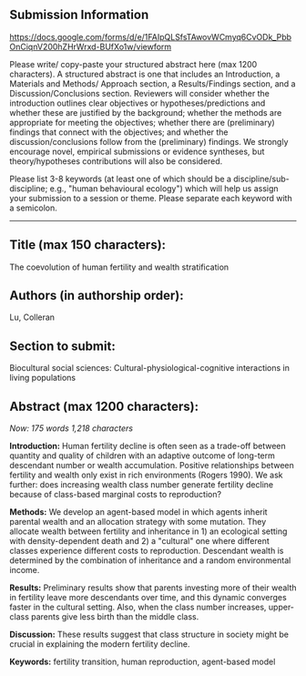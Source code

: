 ## Submission Information
https://docs.google.com/forms/d/e/1FAIpQLSfsTAwovWCmyq6CvODk_PbbOnCiqnV200hZHrWrxd-BUfXo1w/viewform

Please write/ copy-paste your structured abstract here (max 1200 characters). A structured abstract is one that includes an Introduction, a Materials and Methods/ Approach section, a Results/Findings section, and a Discussion/Conclusions section. Reviewers will consider whether the introduction outlines clear objectives or hypotheses/predictions and whether these are justified by the background; whether the methods are appropriate for meeting the objectives; whether there are (preliminary) findings that connect with the objectives; and whether the discussion/conclusions follow from the (preliminary) findings. We strongly encourage novel, empirical submissions or evidence syntheses, but theory/hypotheses contributions will also be considered.

Please list 3-8 keywords (at least one of which should be a discipline/sub-discipline; e.g., "human behavioural ecology") which will help us assign your submission to a session or theme. Please separate each keyword with a semicolon.

---

## Title (max 150 characters):
The coevolution of human fertility and wealth stratification

## Authors (in authorship order):
Lu, Colleran

## Section to submit:
Biocultural social sciences: Cultural-physiological-cognitive interactions in living populations

## Abstract (max 1200 characters):
*Now: 175 words 1,218 characters*

**Introduction:**
Human fertility decline is often seen as a trade-off between quantity and quality of children with an adaptive outcome of long-term descendant number or wealth accumulation. Positive relationships between fertility and wealth only exist in rich environments (Rogers 1990). We ask further: does increasing wealth class number generate fertility decline because of class-based marginal costs to reproduction?

**Methods:**
We develop an agent-based model in which agents inherit parental wealth and an allocation strategy with some mutation. They allocate wealth between fertility and inheritance in 1) an ecological setting with density-dependent death and 2) a "cultural" one where different classes experience different costs to reproduction. Descendant wealth is determined by the combination of inheritance and a random environmental income.

**Results:**
Preliminary results show that parents investing more of their wealth in fertility leave more descendants over time, and this dynamic converges faster in the cultural setting. Also, when the class number increases, upper-class parents give less birth than the middle class.

**Discussion:**
These results suggest that class structure in society might be crucial in explaining the modern fertility decline.

**Keywords:**
fertility transition, human reproduction, agent-based model